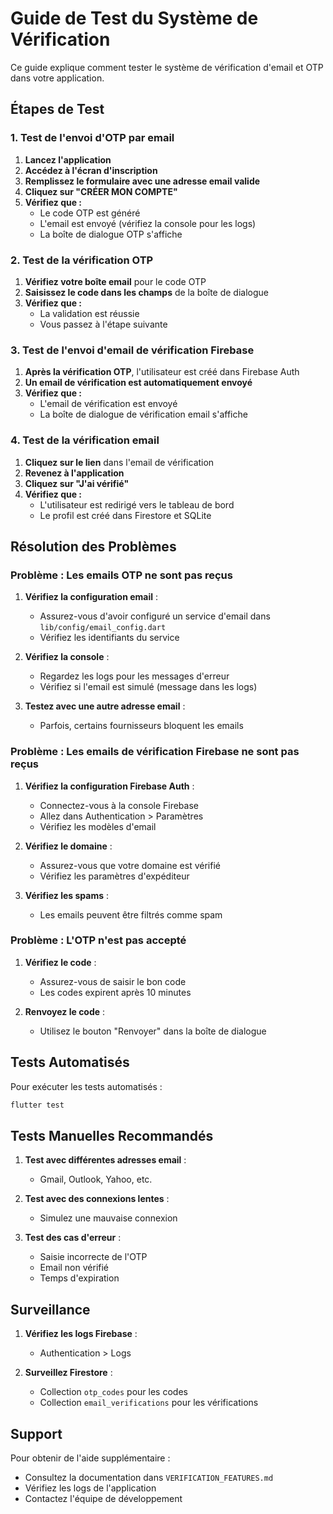 # Guide de Test du Système de Vérification

Ce guide explique comment tester le système de vérification d'email et OTP dans votre application.

## Étapes de Test

### 1. Test de l'envoi d'OTP par email

1. **Lancez l'application**
2. **Accédez à l'écran d'inscription**
3. **Remplissez le formulaire avec une adresse email valide**
4. **Cliquez sur "CRÉER MON COMPTE"**
5. **Vérifiez que :**
   - Le code OTP est généré
   - L'email est envoyé (vérifiez la console pour les logs)
   - La boîte de dialogue OTP s'affiche

### 2. Test de la vérification OTP

1. **Vérifiez votre boîte email** pour le code OTP
2. **Saisissez le code dans les champs** de la boîte de dialogue
3. **Vérifiez que :**
   - La validation est réussie
   - Vous passez à l'étape suivante

### 3. Test de l'envoi d'email de vérification Firebase

1. **Après la vérification OTP**, l'utilisateur est créé dans Firebase Auth
2. **Un email de vérification est automatiquement envoyé**
3. **Vérifiez que :**
   - L'email de vérification est envoyé
   - La boîte de dialogue de vérification email s'affiche

### 4. Test de la vérification email

1. **Cliquez sur le lien** dans l'email de vérification
2. **Revenez à l'application**
3. **Cliquez sur "J'ai vérifié"**
4. **Vérifiez que :**
   - L'utilisateur est redirigé vers le tableau de bord
   - Le profil est créé dans Firestore et SQLite

## Résolution des Problèmes

### Problème : Les emails OTP ne sont pas reçus

1. **Vérifiez la configuration email** :
   - Assurez-vous d'avoir configuré un service d'email dans `lib/config/email_config.dart`
   - Vérifiez les identifiants du service

2. **Vérifiez la console** :
   - Regardez les logs pour les messages d'erreur
   - Vérifiez si l'email est simulé (message dans les logs)

3. **Testez avec une autre adresse email** :
   - Parfois, certains fournisseurs bloquent les emails

### Problème : Les emails de vérification Firebase ne sont pas reçus

1. **Vérifiez la configuration Firebase Auth** :
   - Connectez-vous à la console Firebase
   - Allez dans Authentication > Paramètres
   - Vérifiez les modèles d'email

2. **Vérifiez le domaine** :
   - Assurez-vous que votre domaine est vérifié
   - Vérifiez les paramètres d'expéditeur

3. **Vérifiez les spams** :
   - Les emails peuvent être filtrés comme spam

### Problème : L'OTP n'est pas accepté

1. **Vérifiez le code** :
   - Assurez-vous de saisir le bon code
   - Les codes expirent après 10 minutes

2. **Renvoyez le code** :
   - Utilisez le bouton "Renvoyer" dans la boîte de dialogue

## Tests Automatisés

Pour exécuter les tests automatisés :

```bash
flutter test
```

## Tests Manuelles Recommandés

1. **Test avec différentes adresses email** :
   - Gmail, Outlook, Yahoo, etc.

2. **Test avec des connexions lentes** :
   - Simulez une mauvaise connexion

3. **Test des cas d'erreur** :
   - Saisie incorrecte de l'OTP
   - Email non vérifié
   - Temps d'expiration

## Surveillance

1. **Vérifiez les logs Firebase** :
   - Authentication > Logs

2. **Surveillez Firestore** :
   - Collection `otp_codes` pour les codes
   - Collection `email_verifications` pour les vérifications

## Support

Pour obtenir de l'aide supplémentaire :
- Consultez la documentation dans `VERIFICATION_FEATURES.md`
- Vérifiez les logs de l'application
- Contactez l'équipe de développement